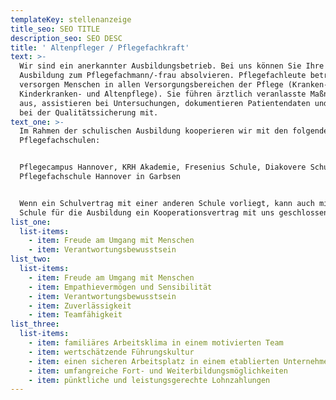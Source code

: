 ```yaml
---
templateKey: stellenanzeige
title_seo: SEO TITLE
description_seo: SEO DESC
title: ' Altenpfleger / Pflegefachkraft'
text: >-
  Wir sind ein anerkannter Ausbildungsbetrieb. Bei uns können Sie Ihre
  Ausbildung zum Pflegefachmann/-frau absolvieren. Pflegefachleute betreuen und
  versorgen Menschen in allen Versorgungsbereichen der Pflege (Kranken-,
  Kinderkranken- und Altenpflege). Sie führen ärztlich veranlasste Maßnahmen
  aus, assistieren bei Untersuchungen, dokumentieren Patientendaten und wirken
  bei der Qualitätssicherung mit.
text_one: >-
  Im Rahmen der schulischen Ausbildung kooperieren wir mit den folgenden
  Pflegefachschulen:


  Pflegecampus Hannover, KRH Akademie, Fresenius Schule, Diakovere Schule,
  Pflegefachschule Hannover in Garbsen


  Wenn ein Schulvertrag mit einer anderen Schule vorliegt, kann auch mit dieser
  Schule für die Ausbildung ein Kooperationsvertrag mit uns geschlossen werden.
list_one:
  list-items:
    - item: Freude am Umgang mit Menschen
    - item: Verantwortungsbewusstsein
list_two:
  list-items:
    - item: Freude am Umgang mit Menschen
    - item: Empathievermögen und Sensibilität
    - item: Verantwortungsbewusstsein
    - item: Zuverlässigkeit
    - item: Teamfähigkeit
list_three:
  list-items:
    - item: familiäres Arbeitsklima in einem motivierten Team
    - item: wertschätzende Führungskultur
    - item: einen sicheren Arbeitsplatz in einem etablierten Unternehmen
    - item: umfangreiche Fort- und Weiterbildungsmöglichkeiten
    - item: pünktliche und leistungsgerechte Lohnzahlungen
---
```


